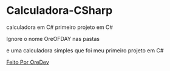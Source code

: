 # Calculadora-CSharp
calculadora em C# primeiro projeto em C#

Ignore o nome OreOFDAY nas pastas

e uma calculadora simples que foi meu primeiro projeto em C#

[Feito Por OreDev](https://github.com/OreOFDev)
